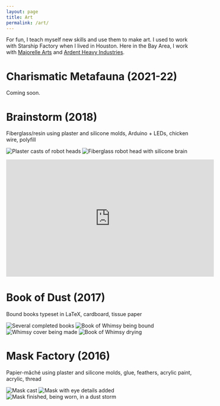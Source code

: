 ```yaml
---
layout: page
title: Art
permalink: /art/
---
```


For fun, I teach myself new skills and use them to make art. I used to work with Starship Factory when I lived in Houston. Here in the Bay Area, I work with [Majorelle Arts](https://www.facebook.com/majorellearts/) and [Ardent Heavy Industries](http://www.ardentheavyindustries.com).

# Charismatic Metafauna (2021-22)

Coming soon.

# Brainstorm (2018)

Fiberglass/resin using plaster and silicone molds, Arduino + LEDs, chicken wire, polyfill

![Plaster casts of robot heads](/assets/art/plaster_robot_heads.jpg)
![Fiberglass robot head with silicone brain](/assets/art/robot_brains.jpg)

<iframe width="560" height="315" src="https://www.youtube.com/embed/lgXNUdyDFpk" title="YouTube video player" frameborder="0" allow="accelerometer; autoplay; clipboard-write; encrypted-media; gyroscope; picture-in-picture" allowfullscreen></iframe>

# Book of Dust (2017)

Bound books typeset in LaTeX, cardboard, tissue paper

![Several completed books](/assets/art/books.jpg)
![Book of Whimsy being bound](/assets/art/whimsy_binding.jpg)
![Whimsy cover being made](/assets/art/whimsy_book_cover.jpg)
![Book of Whimsy drying](/assets/art/whimsy_book.jpg)

# Mask Factory (2016)

Papier-mâché using plaster and silicone molds, glue, feathers, acrylic paint, acrylic, thread

![Mask cast](/assets/art/mask_sundial.jpg)
![Mask with eye details added](/assets/art/mask_eyes.jpg)
![Mask finished, being worn, in a dust storm](/assets/art/mask_man.jpg)


